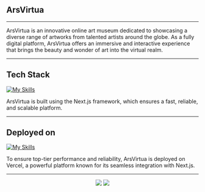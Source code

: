 ## ArsVirtua

---

ArsVirtua is an innovative online art museum dedicated to showcasing a diverse range of artworks from talented artists around the globe. As a fully digital platform, ArsVirtua offers an immersive and interactive experience that brings the beauty and wonder of art into the virtual realm.

---

## Tech Stack

[![My Skills](https://skillicons.dev/icons?i=nextjs&theme=light)](https://skillicons.dev)

ArsVirtua is built using the Next.js framework, which ensures a fast, reliable, and scalable platform.

---

## Deployed on

[![My Skills](https://skillicons.dev/icons?i=vercel&theme=light)](https://skillicons.dev)

To ensure top-tier performance and reliability, ArsVirtua is deployed on Vercel, a powerful platform known for its seamless integration with Next.js.

---

<div align="center">
    <img src="https://forthebadge.com/images/badges/code-done-bugs-none.svg" />
    <img src="https://forthebadge.com/images/badges/made-with-love__.svg"

</div>
